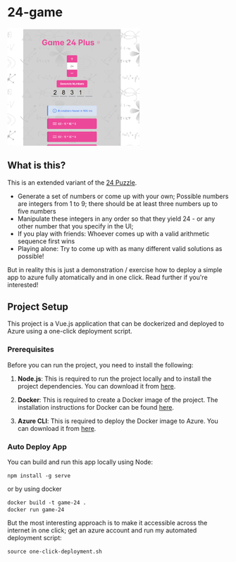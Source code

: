 # 24-game

<img src="res/screenshot.png" width="300">

## What is this?

This is an extended variant of the <a href="https://en.wikipedia.org/wiki/24_(puzzle)" target="_blank">24 Puzzle</a>.

- Generate a set of numbers or come up with your own; Possible numbers are integers from 1 to 9; there should be at least three numbers up to five numbers
- Manipulate these integers in any order so that they yield 24 - or any other number that you specify in the UI;
- If you play with friends: Whoever comes up with a valid arithmetic sequence first wins
- Playing alone: Try to come up with as many different valid solutions as possible!

But in reality this is just a demonstration / exercise how to deploy a simple app to azure fully atomatically and in one click. Read further if you're interested!

## Project Setup

This project is a Vue.js application that can be dockerized and deployed to Azure using a one-click deployment script.

### Prerequisites

Before you can run the project, you need to install the following:

1. **Node.js**: This is required to run the project locally and to install the project dependencies. You can download it from [here](https://nodejs.org/).

2. **Docker**: This is required to create a Docker image of the project. The installation instructions for Docker can be found [here](https://docs.docker.com/get-docker/).

3. **Azure CLI**: This is required to deploy the Docker image to Azure. You can download it from [here](https://docs.microsoft.com/cli/azure/install-azure-cli).

### Auto Deploy App

You can build and run this app locally using Node:

```
npm install -g serve
```

or by using docker

```
docker build -t game-24 .
docker run game-24
```

But the most interesting approach is to make it accessible across the internet in one click; get an azure account and run my automated deployment script:

```
source one-click-deployment.sh
```